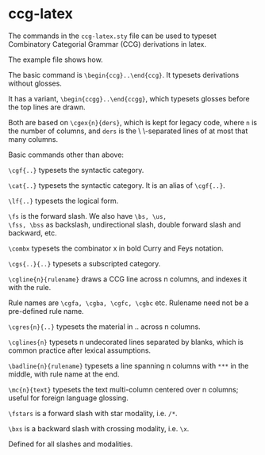 # ccg-latex

The commands in the <code>ccg-latex.sty</code> file can be used to typeset Combinatory Categorial Grammar (CCG) derivations in latex.

The example file shows how.

The basic command is <code>\begin{ccg}..\end{ccg}</code>. It typesets
derivations without glosses. 

It has a variant, <code>\begin{ccgg}..\end{ccgg}</code>,
which typesets glosses before the top lines are drawn.

Both are based on <code>\cgex{n}{ders}</code>, which is kept for legacy code, where <code>n</code> is the number of columns,
and <code>ders</code> is the \\ \\-separated lines of at most that many columns.

Basic commands other than above:

<code>\cgf{..}</code> typesets the syntactic category.

<code>\cat{..}</code> typesets the syntactic category. It is an alias of <code>\cgf{..}</code>.

<code>\lf{..}</code> typesets the logical form.

<code>\fs</code> is the forward slash. We also have <code>\bs, \us, \fss, \bss</code>
as backslash, undirectional slash, double forward slash and backward, etc.

<code>\combx</code> typesets the combinator x in bold Curry and Feys notation.

<code>\cgs{..}{..}</code> typesets a subscripted category.

<code>\cgline{n}{rulename}</code> draws a CCG line across n columns, and indexes it with the rule. 

  Rule names are <code>\cgfa, \cgba, \cgfc, \cgbc</code> etc. Rulename need not be a pre-defined rule name.

<code>\cgres{n}{..}</code> typesets the material in .. across n columns.

<code>\cglines{n}</code> typesets n undecorated lines separated by blanks, which is common practice after lexical assumptions.

<code>\badline{n}{rulename}</code> typesets a line spanning n columns with <code>***</code> in the middle, with rule name at the end.

<code>\mc{n}{text}</code> typesets the text multi-column centered over n columns; useful for foreign language glossing.

<code>\fstars</code> is a forward slash with star modality, i.e. <code>/*</code>. 

<code>\bxs</code> is a backward slash with crossing modality, i.e. <code>\x</code>. 

Defined for all slashes and modalities.
